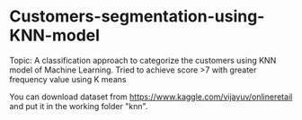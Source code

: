 # Customers-segmentation-using-KNN-model

Topic: A classification approach to categorize the customers using KNN model of Machine Learning. Tried to achieve score >7 with greater frequency value using K means

You can download dataset from 
https://www.kaggle.com/vijayuv/onlineretail
and put it in the working folder "knn".
